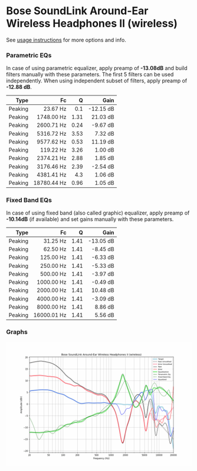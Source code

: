 # Bose SoundLink Around-Ear Wireless Headphones II (wireless)
See [usage instructions](https://github.com/jaakkopasanen/AutoEq#usage) for more options and info.

### Parametric EQs
In case of using parametric equalizer, apply preamp of **-13.08dB** and build filters manually
with these parameters. The first 5 filters can be used independently.
When using independent subset of filters, apply preamp of **-12.88 dB**.

| Type    | Fc          |    Q | Gain      |
|--------:|------------:|-----:|----------:|
| Peaking | 23.67 Hz    | 0.1  | -12.15 dB |
| Peaking | 1748.00 Hz  | 1.31 | 21.03 dB  |
| Peaking | 2600.71 Hz  | 0.24 | -9.67 dB  |
| Peaking | 5316.72 Hz  | 3.53 | 7.32 dB   |
| Peaking | 9577.62 Hz  | 0.53 | 11.19 dB  |
| Peaking | 119.22 Hz   | 3.26 | 1.00 dB   |
| Peaking | 2374.21 Hz  | 2.88 | 1.85 dB   |
| Peaking | 3176.46 Hz  | 2.39 | -2.54 dB  |
| Peaking | 4381.41 Hz  | 4.3  | 1.06 dB   |
| Peaking | 18780.44 Hz | 0.96 | 1.05 dB   |

### Fixed Band EQs
In case of using fixed band (also called graphic) equalizer, apply preamp of **-10.14dB**
(if available) and set gains manually with these parameters.

| Type    | Fc          |    Q | Gain      |
|--------:|------------:|-----:|----------:|
| Peaking | 31.25 Hz    | 1.41 | -13.05 dB |
| Peaking | 62.50 Hz    | 1.41 | -8.45 dB  |
| Peaking | 125.00 Hz   | 1.41 | -6.33 dB  |
| Peaking | 250.00 Hz   | 1.41 | -5.33 dB  |
| Peaking | 500.00 Hz   | 1.41 | -3.97 dB  |
| Peaking | 1000.00 Hz  | 1.41 | -0.49 dB  |
| Peaking | 2000.00 Hz  | 1.41 | 10.48 dB  |
| Peaking | 4000.00 Hz  | 1.41 | -3.09 dB  |
| Peaking | 8000.00 Hz  | 1.41 | 8.86 dB   |
| Peaking | 16000.01 Hz | 1.41 | 5.56 dB   |

### Graphs
![](./Bose%20SoundLink%20Around-Ear%20Wireless%20Headphones%20II%20(wireless).png)